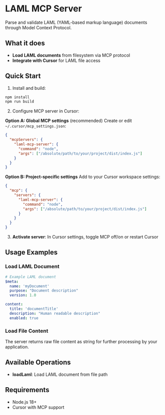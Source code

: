 # LAML MCP Server

Parse and validate LAML (YAML-based markup language) documents through Model Context Protocol.

## What it does

- **Load LAML documents** from filesystem via MCP protocol
- **Integrate with Cursor** for LAML file access

## Quick Start

1. Install and build:
```bash
npm install
npm run build
```

2. Configure MCP server in Cursor:

**Option A: Global MCP settings** (recommended)
Create or edit `~/.cursor/mcp_settings.json`:
```json
{
  "mcpServers": {
    "laml-mcp-server": {
      "command": "node",
      "args": ["/absolute/path/to/your/project/dist/index.js"]
    }
  }
}
```

**Option B: Project-specific settings**
Add to your Cursor workspace settings:
```json
{
  "mcp": {
    "servers": {
      "laml-mcp-server": {
        "command": "node",
        "args": ["/absolute/path/to/your/project/dist/index.js"]
      }
    }
  }
}
```

3. **Activate server**: In Cursor settings, toggle MCP off/on or restart Cursor

## Usage Examples

### Load LAML Document
```yaml
# Example LAML document
$meta:
  name: 'myDocument'
  purpose: "Document description"
  version: 1.0

content:
  title: 'documentTitle'
  description: "Human readable description"
  enabled: true
```

### Load File Content
The server returns raw file content as string for further processing by your application.

## Available Operations

- **loadLaml**: Load LAML document from file path

## Requirements

- Node.js 18+
- Cursor with MCP support 